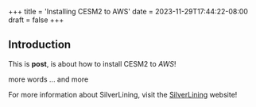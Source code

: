 +++
title = 'Installing CESM2 to AWS'
date = 2023-11-29T17:44:22-08:00
draft = false
+++
## Introduction

This is **post**, is about how to install CESM2 to *AWS*!


more words ... and more


For more information about SilverLining, visit the [SilverLining](https://silverlining.ngo) website!

